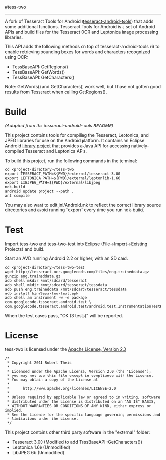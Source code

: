 #tess-two
* * *

A fork of Tesseract Tools for Android ([tesseract-android-tools](http://code.google.com/p/tesseract-android-tools/)) that adds some 
additional functions. Tesseract Tools for Android is a set of Android APIs and
build files for the Tesseract OCR and Leptonica image processing libraries.

This API adds the following methods on top of tesseract-android-tools r6 to
enable retrieving bounding boxes for words and characters recognized using OCR:

* TessBaseAPI::GetRegions()
* TessBaseAPI::GetWords()
* TessBaseAPI::GetCharacters()

Note: GetWords() and GetCharacters() work well, but I have not gotten good 
results from Tesseract when calling GetRegions().


Build
=====

_(Adapted from the tesseract-android-tools README)_

This project contains tools for compiling the Tesseract, Leptonica, and JPEG
libraries for use on the Android platform. It contains an Eclipse Android
[library project](http://developer.android.com/guide/developing/projects/projects-eclipse.html#SettingUpLibraryProject) 
that provides a Java API for accessing natively-compiled Tesseract and Leptonica APIs.

To build this project, run the following commands in the terminal:

    cd <project-directory>/tess-two
    export TESSERACT_PATH=${PWD}/external/tesseract-3.00
    export LEPTONICA_PATH=${PWD}/external/leptonlib-1.66
    export LIBJPEG_PATH=${PWD}/external/libjpeg
    ndk-build
    android update project --path .
    ant compile

You may also want to edit jni/Android.mk to reflect the correct library source
directories and avoid running "export" every time you run ndk-build.

Test
====

Import tess-two and tess-two-test into Eclipse (File->Import->Existing Projects) and build.

Start an AVD running Android 2.2 or higher, with an SD card.

    cd <project-directory>/tess-two-test
    wget http://tesseract-ocr.googlecode.com/files/eng.traineddata.gz
    gunzip eng.traineddata.gz
    adb shell mkdir /mnt/sdcard/tesseract
    adb shell mkdir /mnt/sdcard/tesseract/tessdata
    adb push eng.traineddata /mnt/sdcard/tesseract/tessdata
    adb install bin/tess-two-test.apk
    adb shell am instrument -w -e package com.googlecode.tesseract.android.test \
    com.googlecode.tesseract.android.test/android.test.InstrumentationTestRunner

When the test cases pass, "OK (3 tests)" will be reported.

License
=======

tess-two is licensed under the [Apache License, Version 2.0](http://www.apache.org/licenses/LICENSE-2.0.html)

    /*
     * Copyright 2011 Robert Theis
     *
     * Licensed under the Apache License, Version 2.0 (the "License");
     * you may not use this file except in compliance with the License.
     * You may obtain a copy of the License at
     *
     *      http://www.apache.org/licenses/LICENSE-2.0
     *
     * Unless required by applicable law or agreed to in writing, software
     * distributed under the License is distributed on an "AS IS" BASIS,
     * WITHOUT WARRANTIES OR CONDITIONS OF ANY KIND, either express or implied.
     * See the License for the specific language governing permissions and
     * limitations under the License.
     */

	 
This project contains other third party software in the "external" folder:

* Tesseract 3.00 (Modified to add TessBaseAPI::GetCharacters())
* Leptonica 1.66 (Unmodified)
* LibJPEG 6b (Unmodified)
